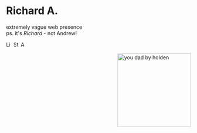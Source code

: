 # Richard A.

extremely vague web presence  
ps. it's *Richard* - not Andrew!

<a href="https://www.linkedin.com/in/richardandrew75/" target="_blank"><img src="https://www.linkedin.com/favicon.ico" alt="LinkedIn" width="16px" height="16px"></a>  <a href="https://www.strava.com/athletes/43333745" target="_blank"><img alt="Strava" src="https://www.strava.com/favicon.ico" width="16px" height="16px"></a>  <a href="https://audax.uk/results?memId=26444" target="_blank"><img alt="AUK" src="https://audax.uk/favicon.ico" width="16px" height="16px"></a>

<img align="right" width="200" alt="you dad by holden" src="https://ribena75.github.io/richard.andrew/assets/img/youdad2.png">